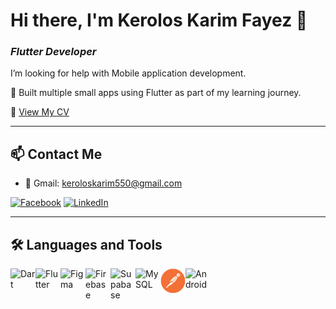 # Hi there, I'm Kerolos Karim Fayez 👋  
### *Flutter Developer*

I’m looking for help with Mobile application development.

🚀 Built multiple small apps using Flutter as part of my learning journey.

📄 [View My CV](https://drive.google.com/file/d/1jDzTXwTqd69z6pEHGQXQTCQX9Riwvi-7/view?usp=drive_link)

---

## 📫 Contact Me

- 📧 Gmail: keroloskarim550@gmail.com  

[![Facebook](https://img.shields.io/badge/Facebook-1877F2?style=for-the-badge&logo=facebook&logoColor=white)](https://www.facebook.com/kirols.karim1)
[![LinkedIn](https://img.shields.io/badge/LinkedIn-0A66C2?style=for-the-badge&logo=linkedin&logoColor=white)](https://www.linkedin.com/in/kerolos-karim-619b7427b/)

---

## 🛠️ Languages and Tools

[<img align="left" alt="Dart" width="40px" src="https://img.icons8.com/color/48/dart.png" />](https://dart.dev)
[<img align="left" alt="Flutter" width="40px" src="https://img.icons8.com/color/48/flutter.png" />](https://flutter.dev)
[<img align="left" alt="Figma" width="40px" src="https://img.icons8.com/color/48/figma--v1.png" />](https://www.figma.com)
[<img align="left" alt="Firebase" width="40px" src="https://img.icons8.com/color/48/firebase.png" />](https://firebase.google.com)
[<img align="left" alt="Supabase" width="40px" src="https://avatars.githubusercontent.com/u/54469796?s=200&v=4" />](https://supabase.com)
[<img align="left" alt="MySQL" width="40px" src="https://img.icons8.com/ios-filled/50/mysql-logo.png" />](https://www.mysql.com)
[<img align="left" alt="Postman" width="40px" src="https://raw.githubusercontent.com/devicons/devicon/master/icons/postman/postman-original.svg" />](https://www.postman.com)
[<img align="left" alt="Android" width="40px" src="https://img.icons8.com/color/48/android-os.png" />](https://developer.android.com)

<br /><br /><br />
